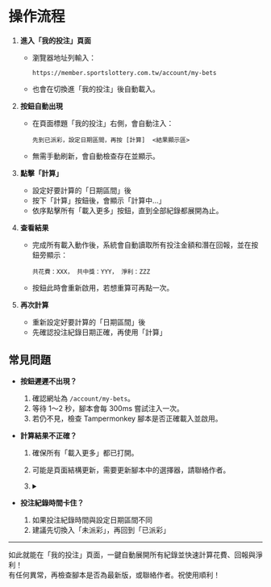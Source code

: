 # 操作流程



1. **進入「我的投注」頁面**

   * 瀏覽器地址列輸入：
     ```
     https://member.sportslottery.com.tw/account/my-bets
     ```
   * 也會在切換進「我的投注」後自動載入。

2. **按鈕自動出現**

   * 在頁面標題「我的投注」右側，會自動注入：

     ```
     先到已派彩，設定日期區間，再按 [計算]  <結果顯示區>
     ```
   * 無需手動刷新，會自動檢查存在並顯示。

3. **點擊「計算」**

   * 設定好要計算的「日期區間」後
   * 按下「計算」按鈕後，會顯示「計算中...」
   * 依序點擊所有「載入更多」按鈕，直到全部紀錄都展開為止。

4. **查看結果**

   * 完成所有載入動作後，系統會自動讀取所有投注金額和潛在回報，並在按鈕旁顯示：

     ```
     共花費：XXX， 共中獎：YYY， 淨利：ZZZ
     ```
   * 按鈕此時會重新啟用，若想重算可再點一次。

5. **再次計算**

   * 重新設定好要計算的「日期區間」後
   * 先確認投注紀錄日期正確，再使用「計算」
  
  

## 常見問題

* **按鈕遲遲不出現？**

  1. 確認網址為 `/account/my-bets`。
  2. 等待 1～2 秒，腳本會每 300ms 嘗試注入一次。
  3. 若仍不見，檢查 Tampermonkey 腳本是否正確載入並啟用。

* **計算結果不正確？**

  1. 確保所有「載入更多」都已打開。
  2. 可能是頁面結構更新，需要更新腳本中的選擇器，請聯絡作者。
  3.     
      <details>
     <summary></summary>

         勇敢面對現實
     </details>

* **投注紀錄時間卡住？**

  1. 如果投注紀錄時間與設定日期區間不同
  2. 建議先切換入「未派彩」，再回到「已派彩」

---

如此就能在「我的投注」頁面，一鍵自動展開所有紀錄並快速計算花費、回報與淨利！  
有任何異常，再檢查腳本是否為最新版，或聯絡作者。祝使用順利！




